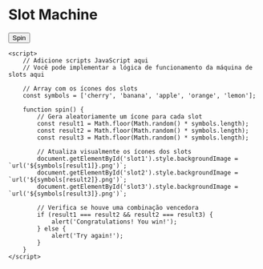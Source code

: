 <!DOCTYPE html>
<html lang="en">
<head>
    <meta charset="UTF-8">
    <meta name="viewport" content="width=device-width, initial-scale=1.0">
    <title>Slot Machine</title>
    <style>
        /* Adicione estilos CSS aqui */
        /* Você pode personalizar o layout e o design de acordo com suas preferências */
    </style>
</head>
<body>
    <h1>Slot Machine</h1>
    <div id="slotMachine">
        <div class="slot" id="slot1"></div>
        <div class="slot" id="slot2"></div>
        <div class="slot" id="slot3"></div>
    </div>
    <button onclick="spin()">Spin</button>

    <script>
        // Adicione scripts JavaScript aqui
        // Você pode implementar a lógica de funcionamento da máquina de slots aqui

        // Array com os ícones dos slots
        const symbols = ['cherry', 'banana', 'apple', 'orange', 'lemon'];

        function spin() {
            // Gera aleatoriamente um ícone para cada slot
            const result1 = Math.floor(Math.random() * symbols.length);
            const result2 = Math.floor(Math.random() * symbols.length);
            const result3 = Math.floor(Math.random() * symbols.length);

            // Atualiza visualmente os ícones dos slots
            document.getElementById('slot1').style.backgroundImage = `url('${symbols[result1]}.png')`;
            document.getElementById('slot2').style.backgroundImage = `url('${symbols[result2]}.png')`;
            document.getElementById('slot3').style.backgroundImage = `url('${symbols[result3]}.png')`;

            // Verifica se houve uma combinação vencedora
            if (result1 === result2 && result2 === result3) {
                alert('Congratulations! You win!');
            } else {
                alert('Try again!');
            }
        }
    </script>
</body>
</html>
